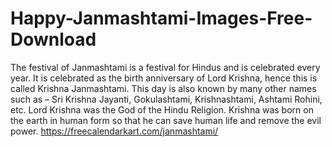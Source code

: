 # Happy-Janmashtami-Images-Free-Download
The festival of Janmashtami is a festival for Hindus and is celebrated every year. It is celebrated as the birth anniversary of Lord Krishna, hence this is called Krishna Janmashtami. This day is also known by many other names such as – Sri Krishna Jayanti, Gokulashtami, Krishnashtami, Ashtami Rohini, etc. Lord Krishna was the God of the Hindu Religion. Krishna was born on the earth in human form so that he can save human life and remove the evil power.  [https://freecalendarkart.com/janmashtami/
](https://bit.ly/3wbe5jX)
